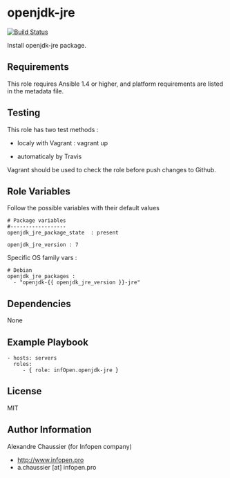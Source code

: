 openjdk-jre
===========

[![Build Status](https://travis-ci.org/infOpen/ansible-role-openjdk-jre.svg?branch=master)](https://travis-ci.org/infOpen/ansible-role-openjdk-jre)

Install openjdk-jre package.

Requirements
------------

This role requires Ansible 1.4 or higher, and platform requirements are listed
in the metadata file.

Testing
-------

This role has two test methods :

- localy with Vagrant :
    vagrant up

- automaticaly by Travis

Vagrant should be used to check the role before push changes to Github.

Role Variables
--------------

Follow the possible variables with their default values

    # Package variables
    #------------------
    openjdk_jre_package_state  : present

    openjdk_jre_version : 7


Specific OS family vars :

    # Debian
    openjdk_jre_packages :
      - "openjdk-{{ openjdk_jre_version }}-jre"

Dependencies
------------

None

Example Playbook
----------------

    - hosts: servers
      roles:
         - { role: infOpen.openjdk-jre }

License
-------

MIT

Author Information
------------------

Alexandre Chaussier (for Infopen company)
- http://www.infopen.pro
- a.chaussier [at] infopen.pro
